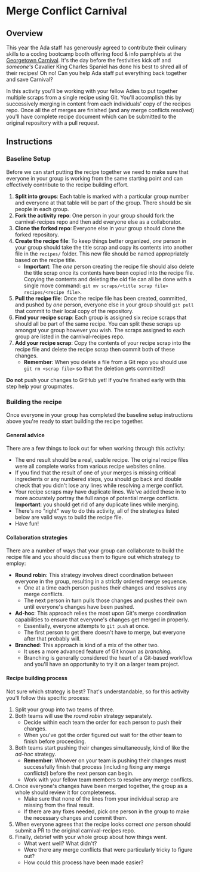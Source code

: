 # Merge Conflict Carnival
## Overview
This year the Ada staff has generously agreed to contribute their culinary skills to a coding bootcamp booth offering food & info pamphlets at the [Georgetown Carnival](http://www.georgetowncarnival.com/). It's the day before the festivities kick off and _someone's_ Cavalier King Charles Spaniel has done his best to shred all of their recipes! Oh no! Can you help Ada staff put everything back together and save Carnival?

In this activity you'll be working with your fellow Adies to put together multiple scraps from a single recipe using Git. You'll accomplish this by successively merging in content from each individuals' copy of the recipes repo. Once all the of merges are finished (and any merge conflicts resolved) you'll have complete recipe document which can be submitted to the original repository with a pull request.

## Instructions
### Baseline Setup
Before we can start putting the recipe together we need to make sure that everyone in your group is working from the same starting point and can effectively contribute to the recipe building effort.

1. **Split into groups**: Each table is marked with a particular group number and everyone at that table will be part of the group. There should be six people in each group.
1. **Fork the activity repo**: One person in your group should fork the carnival-recipes repo and then add everyone else as a collaborator.
1. **Clone the forked repo**: Everyone else in your group should clone the forked repository.
1. **Create the recipe file**: To keep things better organized, _one_ person in your group should take the title scrap and copy its contents into another file in the `recipes/` folder. This new file should be named appropriately based on the recipe title.
    - **Important**: The _one_ person creating the recipe file should also delete the title scrap once its contents have been copied into the recipe file. Copying the contents and deleting the old file can all be done with a single move command: `git mv scraps/<title scrap file> recipes/<recipe file>`.
1. **Pull the recipe file**: Once the recipe file has been created, committed, and pushed by _one_ person, everyone else in your group should `git pull` that commit to their local copy of the repository.
1. **Find your recipe scrap**: Each group is assigned six recipe scraps that should all be part of the same recipe. You can split these scraps up amongst your group however you wish. The scraps assigned to each group are listed in the carnival-recipes repo.
1. **Add your recipe scrap**: Copy the contents of your recipe scrap into the recipe file and delete the recipe scrap then commit both of these changes.
    - **Remember**: When you delete a file from a Git repo you should use `git rm <scrap file>` so that the deletion gets committed!

**Do not** push your changes to GitHub yet! If you're finished early with this step help your groupmates.

### Building the recipe
Once everyone in your group has completed the baseline setup instructions above you're ready to start building the recipe together.

#### General advice
There are a few things to look out for when working through this activity:

- The end result should be a real, usable recipe. The original recipe files were all complete works from various recipe websites online.
- If you find that the result of one of your merges is missing critical ingredients or any numbered steps, you should go back and double check that you didn't lose any lines while resolving a merge conflict.
- Your recipe scraps may have duplicate lines. We've added these in to more accurately portray the full range of potential merge conflicts. **Important**: you should get rid of any duplicate lines while merging.
- There's no "right" way to do this activity, all of the strategies listed below are valid ways to build the recipe file.
- Have fun!

#### Collaboration strategies
There are a number of ways that your group can collaborate to build the recipe file and you should discuss them to figure out which strategy to employ:

- **Round robin**: This strategy involves direct coordination between everyone in the group, resulting in a strictly ordered merge sequence.
  - One at a time each person pushes their changes and resolves any merge conflicts.
  - The next person in turn pulls those changes and pushes their own until everyone's changes have been pushed.
- **Ad-hoc**: This approach relies the most upon Git's merge coordination capabilities to ensure that everyone's changes get merged in properly.
  - Essentially, everyone attempts to `git push` at once.
  - The first person to get there doesn't have to merge, but everyone after that probably will.
- **Branched**: This approach is kind of a mix of the other two.
  - It uses a more advanced feature of Git known as _branching_.
  - Branching is generally considered the heart of a Git-based workflow and you'll have an opportunity to try it on a larger team project.

#### Recipe building process
Not sure which strategy is best? That's understandable, so for this activity you'll follow this specific process:

1. Split your group into two teams of three.
1. Both teams will use the _round robin_ strategy separately.
    - Decide within each team the order for each person to push their changes.
    - When you've got the order figured out wait for the other team to finish before proceeding.
1. Both teams start pushing their changes simultaneously, kind of like the _ad-hoc_ strategy.
    - **Remember**: Whoever on your team is pushing their changes must successfully finish that process (including fixing any merge conflicts!) before the next person can begin.
    - Work with your fellow team members to resolve any merge conflicts.
1. Once everyone's changes have been merged together, the group as a whole should review it for completeness.
    - Make sure that none of the lines from your individual scrap are missing from the final result.
    - If there are any fixes needed, pick one person in the group to make the necessary changes and commit them.
1. When everyone agrees that the recipe looks correct _one_ person should submit a PR to the original carnival-recipes repo.
1. Finally, debrief with your whole group about how things went.
    - What went well? What didn't?
    - Were there any merge conflicts that were particularly tricky to figure out?
    - How could this process have been made easier?
